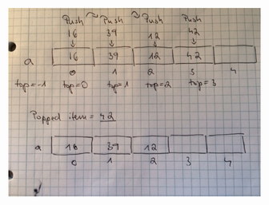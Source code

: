 ![Note](https://github.com/Hunor85/C_Sharp-Algorithms_and_Data_Structures/blob/master/4.Stack_and_Queue/Array_Implementation/Notes/Note.JPG)

